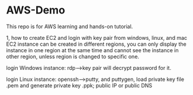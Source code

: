 # AWS-Demo
This repo is for AWS learning and hands-on tutorial.

1, how to create EC2 and login with key pair from windows, linux, and mac
EC2 instance can be created in different regions, you can only display the instance in one region at the same time and cannot see the instance in other region, unless region is changed to specific one.

login Windows instance: rdp-->key pair will decrypt password for it.

login Linux instance: openssh-->putty, and puttygen, load private key file .pem and generate private key .ppk; public IP or public DNS

